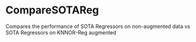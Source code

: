 # CompareSOTAReg
Compares the performance of SOTA Regressors on non-augmented data vs SOTA Regressors on KNNOR-Reg augmented 
